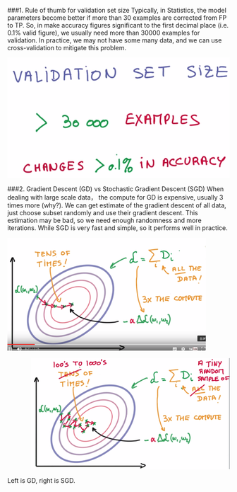 ###1. Rule of thumb for validation set size
Typically, in Statistics, the model parameters become better if more than 30 examples are corrected from FP to TP. So, in make accuracy figures significant to the first decimal place (i.e. 0.1% valid figure), we usually need more than 30000 examples for validation. In practice, we may not have some many data, and we can use cross-validation to mitigate this problem.

<p align="center">
  <img src ="./images/ValidationSetSize.png" width="700"/>
</p>

###2. Gradient Descent (GD) vs Stochastic Gradient Descent (SGD)
When dealing with large scale data， the compute for GD is expensive, usually 3 times more (why?). We can get estimate of the gradient descent of all data, just choose subset randomly and use their gradient descent. This estimation may be bad, so we need enough randomness and more iterations. While SGD is very fast and simple, so it performs well in practice.

<p align="left">
  <img src ="./images/GD.png" width="450"/>
</p>
<p align="right">
  <img src ="./images/SGD.png" width="450"/>
</p>

Left is GD, right is SGD.
